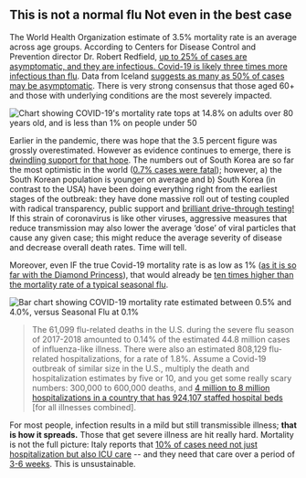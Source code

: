 ## This is not a normal flu **Not even in the best case**

The World Health Organization estimate of 3.5% mortality rate is an average across age groups.
According to Centers for Disease Control and Prevention director Dr. Robert Redfield, [up to 25% of
cases are asymptomatic, and they are infectious.  Covid-19 is likely three times more infectious
than
flu](https://www.npr.org/sections/health-shots/2020/03/31/824155179/cdc-director-on-models-for-the-months-to-come-this-virus-is-going-to-be-with-us).
Data from Iceland [suggests as many as 50% of cases may be
asymptomatic](https://www.cnn.com/2020/04/01/europe/iceland-testing-coronavirus-intl/index.html).
There is very strong consensus that those aged 60+ and those with underlying conditions are the most
severely impacted.

![Chart showing COVID-19's mortality rate tops at 14.8% on adults over 80 years old, and is less
than 1% on people under 50](/images/mortality-rate-by-age.svg)

Earlier in the pandemic, there was hope that the 3.5 percent figure was grossly overestimated.
However as evidence continues to emerge, there is [dwindling support for that
hope](https://www.statnews.com/2020/02/25/new-data-from-china-buttress-fears-about-high-coronavirus-fatality-rate-who-expert-says/).
The numbers out of South Korea are so far the most optimistic in the world ([0.7% cases were
fatal](https://twitter.com/marcelsalathe/status/1236914078632812544)); however, a) the South Korean
population is younger on average and b) South Korea (in contrast to the USA) have been doing
everything right from the earliest stages of the outbreak: they have done massive roll out of
testing coupled with radical transparency, public support and [brilliant drive-through
testing!](https://twitter.com/cnni/status/1234524871226482688) If this strain of coronavirus is like
other viruses, aggressive measures that reduce transmission may also lower the average ‘dose’ of
viral particles that cause any given case; this might reduce the average severity of disease and
decrease overall death rates. Time will tell.

Moreover, even IF the true Covid-19 mortality rate is as low as 1% ([as it is so far with the
Diamond Princess](https://wwwnc.cdc.gov/eid/article/26/6/20-0452_article)), that would already be
[ten times higher than the mortality rate of a typical seasonal
flu](https://www.bloomberg.com/opinion/articles/2020-03-05/how-bad-is-the-coronavirus-let-s-compare-with-sars-ebola-flu).

![Bar chart showing COVID-19 mortality rate estimated between 0.5% and 4.0%, versus Seasonal Flu at
0.1%](/images/mortality-rate.svg)

> The 61,099 flu-related deaths in the U.S. during the severe flu season of 2017-2018 amounted to
> 0.14% of the estimated 44.8 million cases of influenza-like illness.
There were also an estimated 808,129 flu-related hospitalizations, for a rate of 1.8%.  Assume a
Covid-19 outbreak of similar size in the U.S., multiply the death and hospitalization estimates by
five or 10, and you get some really scary numbers: 300,000 to 600,000 deaths, and [4 million to 8
million hospitalizations in a country that has 924,107 staffed hospital
beds](https://www.bloomberg.com/opinion/articles/2020-03-05/how-bad-is-the-coronavirus-let-s-compare-with-sars-ebola-flu)
\[for all illnesses combined\].

For most people, infection results in a mild but still transmissible illness; **that is how it
spreads.** Those that get severe illness are hit really hard. Mortality is not the full picture:
Italy reports that [10% of cases need not just hospitalization but also ICU
care](https://twitter.com/marcelsalathe/status/1235662457261023232) -- and they need that care over
a period of [3-6
weeks](https://www.washingtonpost.com/health/2020/03/07/how-doctors-treat-sickest-coronavirus-patients/).
This is unsustainable.
